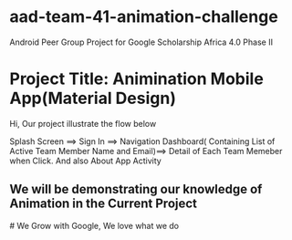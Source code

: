 # aad-team-41-animation-challenge
Android Peer Group Project for Google Scholarship Africa 4.0 Phase II

# Project Title: Animination Mobile App(Material Design)
Hi, Our project illustrate the flow below

Splash Screen ==>
Sign In ==>
Navigation Dashboard( Containing List of Active Team Member Name and Email)==>
Detail of Each Team Memeber when Click.
And also About App Activity


<h2>We will be demonstrating our knowledge of Animation in the Current Project</h2>
# We Grow with Google, We love what we do
